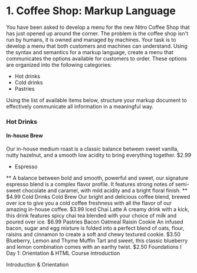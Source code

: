 # 1. Coffee Shop: Markup Language

You have been asked to develop a menu for the new Nitro Coffee Shop that has just opened up around the corner. The problem is the coffee shop isn't run by humans, it is owned and managed by machines. Your task is to develop a menu that both customers and machines can understand. Using the syntax and semantics for a markup language, create a menu that communicates the options available for customers to order. These options are organized into the following categories:

* Hot drinks
* Cold drinks
* Pastries

Using the list of available items below, structure your markup document to effectively communicate all information in a meaningful way.

### Hot Drinks
####  In-house Brew
Our in-house medium roast is a classic balance between sweet vanilla, nutty hazelnut, and a smooth low acidity to bring everything together.
$2.99
* Espresso

** A balance between bold and smooth, powerful and sweet, our signature espresso blend is a complex flavor profile. It features strong notes of semi-sweet chocolate and caramel, with mild acidity and a bright floral finish.
**  $4.99
Cold Drinks
Cold Brew
Our bright and delicious coffee blend, brewed over ice to give you a cold coffee freshness with all the flavor of our amazing in-house coffee.
$3.99
Iced Chai Latte
A creamy drink with a kick, this drink features spicy chai tea blended with your choice of milk and poured over ice.
$6.99
Pastries
Bacon Oatmeal Raisin Cookie
An infused bacon, sugar and egg mixture is folded into a perfect blend of oats, flour, raisins and cinnamon to create a soft and chewy textured cookie.
$3.50
Blueberry, Lemon and Thyme Muffin
Tart and sweet, this classic blueberry and lemon combination comes with an earthy twist.
$2.50
Foundations I
Day 1: Orientation & HTML
Course Introduction

Introduction & Orientation
